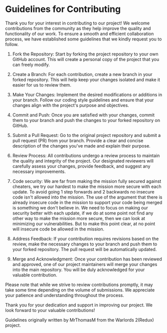# Guidelines for Contributing

Thank you for your interest in contributing to our project! We welcome contributions from the community as they help improve the quality and functionality of our work. To ensure a smooth and efficient collaboration process, we have established some guidelines that we kindly request you to follow. 

1. Fork the Repository: Start by forking the project repository to your own GitHub account. This will create a personal copy of the project that you can freely modify.

2. Create a Branch: For each contribution, create a new branch in your forked repository. This will help keep your changes isolated and make it easier for us to review them.

3. Make Your Changes: Implement the desired modifications or additions in your branch. Follow our coding style guidelines and ensure that your changes align with the project's purpose and objectives.

4. Commit and Push: Once you are satisfied with your changes, commit them to your branch and push the changes to your forked repository on GitHub.

5. Submit a Pull Request: Go to the original project repository and submit a pull request (PR) from your branch. Provide a clear and concise description of the changes you've made and explain their purpose.

6. Review Process: All contributions undergo a review process to maintain the quality and integrity of the project. Our designated reviewers will carefully assess your changes, provide feedback, and suggest any necessary improvements.

7. Code security: We are far from making the mission fully secured against cheaters, we try our hardest to make the mission more secure with each update. To avoid going 1 step forwards and 2 backwards no insecure code isn't allowed into the mission. The use of the argument that there is already insecure code in the mission to support your code being merged is something we don't believe in. We need to focus on making our security better with each update, if we do at some point not find any other way to make the mission more secure, then we can look at minimizing our vulnerabilities. But to make this point clear, at no point will insecure code be allowed in the mission.

7. Address Feedback: If your contribution requires revisions based on the review, make the necessary changes to your branch and push them to your forked repository. The pull request will be automatically updated.

8. Merge and Acknowledgment: Once your contribution has been reviewed and approved, one of our project maintainers will merge your changes into the main repository. You will be duly acknowledged for your valuable contribution.

Please note that while we strive to review contributions promptly, it may take some time depending on the volume of submissions. We appreciate your patience and understanding throughout the process.

Thank you for your dedication and support in improving our project. We look forward to your valuable contributions!

Guidelines originally written by MrThomasM from the Warlords 2(Redux) project.  